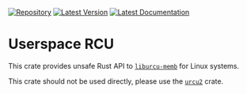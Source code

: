 [![Repository](https://img.shields.io/badge/Repository-Gitlab-blue?style=for-the-badge&logo=gitlab
)](https://gitlab.com/gpollo/urcu)
[![Latest Version](https://img.shields.io/crates/v/urcu2-memb-sys?style=for-the-badge&logo=rust)](https://crates.io/crates/urcu2-memb-sys)
[![Latest Documentation](https://img.shields.io/docsrs/urcu2-memb-sys?style=for-the-badge&logo=rust)](https://docs.rs/urcu2-memb-sys/latest/urcu_memb_sys/)

# Userspace RCU

This crate provides unsafe Rust API to [`liburcu-memb`][liburcu] for Linux systems.

This crate should not be used directly, please use the [`urcu2`] crate.

[liburcu]: https://liburcu.org/
[`urcu2`]: https://crates.io/crates/urcu2